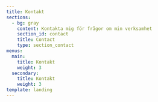 ```yaml
---
title: Kontakt
sections:
  - bg: gray
    content: Kontakta mig för frågor om min verksamhet
    section_id: contact
    title: Contact
    type: section_contact
menus:
  main:
    title: Kontakt
    weight: 3
  secondary:
    title: Kontakt
    weight: 3
template: landing
---
```


